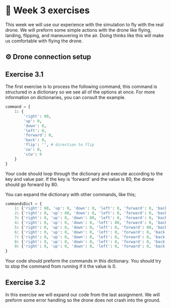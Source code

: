 # :pencil: Week 3 exercises 
This week we will use our experience with the simulation to fly with the real drone. 
We will preform some simple actions with the drone like flying, landing, flipping, and maneuvering in the air. 
Doing thinks like this will make us comfortable with flying the drone.

## :gear: Drone connection setup

## Exercise 3.1

The first exercise is to process the following command, this command is structured in a dictionary so we see all of the options at once. For more information on dictionaries, you can consult the example.

```python
command = {
    1: {
        'right': 80,
        'up': 0,
        'down': 0,
        'left': 0,
        'forward': 0,
        'back': 0,
        'flip': '', # direction to flip
        'cw': 0,
        'ccw': 0
    }
}
```

Your code should loop through the dictionary and execute according to the key and value pair. If the key is 'forward' and the value is 80, the drone should go forward by 80.

You can expand the dictionary with other commands, like this;

```python
commandsDict = {
    1: {'right': 80, 'up': 0, 'down': 0, 'left': 0, 'forward': 0, 'back': 0, 'flip': '', 'cw': 0, 'ccw': 0},
    2: {'right': 0, 'up': 80, 'down': 0, 'left': 0, 'forward': 0, 'back': 0, 'flip': '', 'cw': 0, 'ccw': 0},
    3: {'right': 0, 'up': 0, 'down': 80, 'left': 0, 'forward': 0, 'back': 0, 'flip': '', 'cw': 0, 'ccw': 0},
    4: {'right': 0, 'up': 0, 'down': 0, 'left': 80, 'forward': 0, 'back': 0, 'flip': '', 'cw': 0, 'ccw': 0},
    5: {'right': 0, 'up': 0, 'down': 0, 'left': 0, 'forward': 80, 'back': 0, 'flip': '', 'cw': 0, 'ccw': 0},
    6: {'right': 0, 'up': 0, 'down': 0, 'left': 0, 'forward': 0, 'back': 80, 'flip': '', 'cw': 0, 'ccw': 0},
    7: {'right': 0, 'up': 0, 'down': 0, 'left': 0, 'forward': 0, 'back': 0, 'flip': 'r', 'cw': 0, 'ccw': 0},
    8: {'right': 0, 'up': 0, 'down': 0, 'left': 0, 'forward': 0, 'back': 0, 'flip': '', 'cw': 80, 'ccw': 0},
    9: {'right': 0, 'up': 0, 'down': 0, 'left': 0, 'forward': 0, 'back': 0, 'flip': '', 'cw': 0, 'ccw': 80}
}
```

Your code should preform the commands in this dictionary. You should try to stop the command from running if it the value is 0.

## Exercise 3.2

In this exercise we will expand our code from the last assignment. We will preform some error handling so the drone does not crash into the ground.
